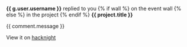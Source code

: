 **{{ g.user.username }}** replied to you {% if wall %} on the event wall {% else %} in the project  {% endif %} **{{ project.title }}** 

{{ comment.message }}

View it on [hacknight]({{link}})
